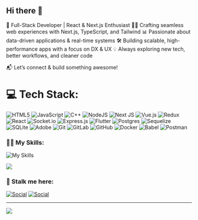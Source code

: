 ## Hi there 👋
🚀 Full-Stack Developer | React & Next.js Enthusiast
👨‍💻 Crafting seamless web experiences with Next.js, TypeScript, and Tailwind
📊 Passionate about data-driven applications & real-time systems
🛠️ Building scalable, high-performance apps with a focus on DX & UX
💡 Always exploring new tech, better workflows, and cleaner code

📬 Let’s connect & build something awesome!

# 💻 Tech Stack:
![HTML5](https://img.shields.io/badge/html5-%23E34F26.svg?style=for-the-badge&logo=html5&logoColor=white) ![JavaScript](https://img.shields.io/badge/javascript-%23323330.svg?style=for-the-badge&logo=javascript&logoColor=%23F7DF1E) ![C++](https://img.shields.io/badge/c++-%2300599C.svg?style=for-the-badge&logo=c%2B%2B&logoColor=white) ![NodeJS](https://img.shields.io/badge/node.js-6DA55F?style=for-the-badge&logo=node.js&logoColor=white) ![Next JS](https://img.shields.io/badge/Next-black?style=for-the-badge&logo=next.js&logoColor=white) ![Vue.js](https://img.shields.io/badge/vue.js-%2335495e.svg?style=for-the-badge&logo=vuedotjs&logoColor=%234FC08D) ![Redux](https://img.shields.io/badge/redux-%23593d88.svg?style=for-the-badge&logo=redux&logoColor=white) ![React](https://img.shields.io/badge/react-%2320232a.svg?style=for-the-badge&logo=react&logoColor=%2361DAFB) ![Socket.io](https://img.shields.io/badge/Socket.io-black?style=for-the-badge&logo=socket.io&badgeColor=010101) ![Express.js](https://img.shields.io/badge/express.js-%23404d59.svg?style=for-the-badge&logo=express&logoColor=%2361DAFB) ![Flutter](https://img.shields.io/badge/Flutter-%2302569B.svg?style=for-the-badge&logo=Flutter&logoColor=white) ![Postgres](https://img.shields.io/badge/postgres-%23316192.svg?style=for-the-badge&logo=postgresql&logoColor=white) ![Sequelize](https://img.shields.io/badge/Sequelize-52B0E7?style=for-the-badge&logo=Sequelize&logoColor=white) ![SQLite](https://img.shields.io/badge/sqlite-%2307405e.svg?style=for-the-badge&logo=sqlite&logoColor=white) ![Adobe](https://img.shields.io/badge/adobe-%23FF0000.svg?style=for-the-badge&logo=adobe&logoColor=white) ![Git](https://img.shields.io/badge/git-%23F05033.svg?style=for-the-badge&logo=git&logoColor=white) ![GitLab](https://img.shields.io/badge/gitlab-%23181717.svg?style=for-the-badge&logo=gitlab&logoColor=white) ![GitHub](https://img.shields.io/badge/github-%23121011.svg?style=for-the-badge&logo=github&logoColor=white) ![Docker](https://img.shields.io/badge/docker-%230db7ed.svg?style=for-the-badge&logo=docker&logoColor=white) ![Babel](https://img.shields.io/badge/Babel-F9DC3e?style=for-the-badge&logo=babel&logoColor=black) ![Postman](https://img.shields.io/badge/Postman-FF6C37?style=for-the-badge&logo=postman&logoColor=white)
### 🧑‍💻 My Skills:
![My Skills](https://skillicons.dev/icons?i=next,react,nodejs,tailwind,prisma,postgresql,mongodb,firebase,redis,javascript&perline=5)

<p>
<img src="https://github-readme-stats.vercel.app/api/top-langs?username=westernfrog&layout=compact&theme=tokyonight">
</p>

 ### 🤫 Stalk me here:
 <a href="https://www.instagram.com/bettercall_yash">![Social](https://skillicons.dev/icons?i=instagram)</a>
 <a href="https://www.linkedin.com/in/yash-singh-623515226/">![Social](https://skillicons.dev/icons?i=linkedin)</a>

 
---
[![](https://visitcount.itsvg.in/api?id=buttersand&icon=10&color=0)](https://visitcount.itsvg.in)

<!-- Proudly created with GPRM ( https://gprm.itsvg.in ) -->
